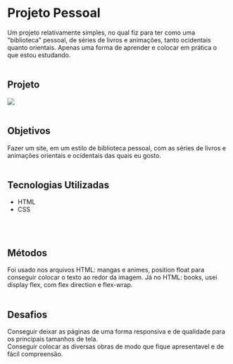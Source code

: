 # Projeto Pessoal
Um projeto relativamente simples, no qual fiz para ter como uma "biblioteca" pessoal, de séries de livros e animações, tanto ocidentais quanto orientais.
Apenas uma forma de aprender e colocar em prática o que estou estudando.
<br>
<br>

## Projeto
<img src='./src/image/project/biblioteca-pessoal.gif'>
<br>
<br>

## Objetivos
Fazer um site, em um estilo de biblioteca pessoal, com as séries de livros e animações orientais e ocidentais das quais eu gosto.
<br>
<br>

## Tecnologias Utilizadas
- HTML
- CSS
<br>
<br>

## Métodos
Foi usado nos arquivos HTML: mangas e animes, position float para conseguir colocar o texto ao redor da imagem.
Já no HTML: books, usei display flex, com flex direction e flex-wrap.
<br>
<br>

## Desafios
Conseguir deixar as páginas de uma forma responsiva e de qualidade para os principais tamanhos de tela. <br>
Conseguir colocar as diversas obras de modo que fique apresentavel e de fácil compreensão.
